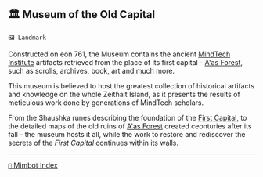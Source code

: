 ## 🏛️ Museum of the Old Capital

`🖼️ Landmark`

Constructed on eon 761, the Museum contains the ancient [MindTech Institute](<https://zeithalt.github.io/r/mindtech_institute.html>) artifacts retrieved from the place of its first capital - [A'as Forest](<https://zeithalt.github.io/r/aas_forest.html>), such as scrolls, archives, book, art and much more.

This museum is believed to host the greatest collection of historical artifacts and knowledge on the whole Zeithalt Island, as it presents the results of meticulous work done by generations of MindTech scholars.

From the Shaushka runes describing the foundation of the [First Capital](<https://zeithalt.github.io/r/first_capital.html>), to the detailed maps of the old ruins of [A'as Forest](<https://zeithalt.github.io/r/aas_forest.html>) created ceonturies after its fall - the museum hosts it all, while the work to restore and rediscover the secrets of the _First Capital_ continues within its walls.


-----
[`📑` Mimbot Index](<https://zeithalt.github.io/r/#6c20>)
<!---
keywords: neuropolis, mt, aas
aliases: 
-->